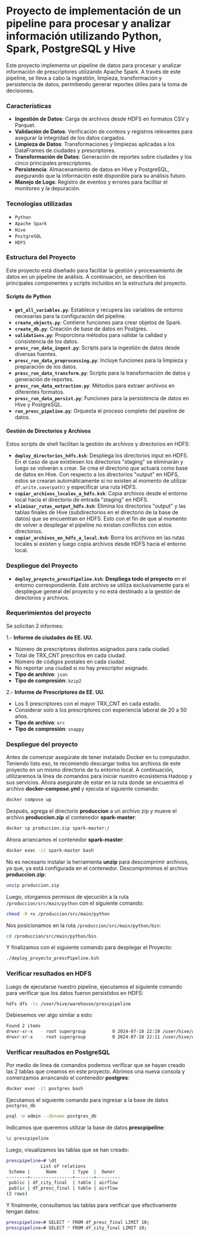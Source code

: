 # Proyecto de implementación de un pipeline para procesar y analizar información utilizando Python, Spark, PostgreSQL y Hive

Este proyecto implementa un pipeline de datos para procesar y analizar información de prescriptores utilizando Apache Spark. A través de este pipeline, se lleva a cabo la ingestión, limpieza, transformación y persistencia de datos, permitiendo generar reportes útiles para la toma de decisiones.

### Características

- **Ingestión de Datos**: Carga de archivos desde HDFS en formatos CSV y Parquet.
- **Validación de Datos**: Verificación de conteos y registros relevantes para asegurar la integridad de los datos cargados.
- **Limpieza de Datos**: Transformaciones y limpiezas aplicadas a los DataFrames de ciudades y prescriptores.
- **Transformación de Datos**: Generación de reportes sobre ciudades y los cinco principales prescriptores.
- **Persistencia**: Almacenamiento de datos en Hive y PostgreSQL, asegurando que la información esté disponible para su análisis futuro.
- **Manejo de Logs**: Registro de eventos y errores para facilitar el monitoreo y la depuración.

### Tecnologias utilizadas

- `Python`
- `Apache Spark`
- `Hive`
- `PostgreSQL`
- `HDFS`

### Estructura del Proyecto

Este proyecto está diseñado para facilitar la gestión y procesamiento de datos en un pipeline de análisis. A continuación, se describen los principales componentes y scripts incluidos en la estructura del proyecto.

#### Scripts de Python

- **`get_all_variables.py`**: Establece y recupera las variables de entorno necesarias para la configuración del pipeline.
- **`create_objects.py`**: Contiene funciones para crear objetos de Spark.
- **`create_db.py`**: Creación de base de datos en Postgres.
- **`validations.py`**: Proporciona métodos para validar la calidad y consistencia de los datos.
- **`presc_run_data_ingest.py`**: Scripts para la ingestión de datos desde diversas fuentes.
- **`presc_run_data_preprocessing.py`**: Incluye funciones para la limpieza y preparación de los datos.
- **`presc_run_data_transform.py`**: Scripts para la transformación de datos y generación de reportes.
- **`presc_run_data_extraction.py`**: Métodos para extraer archivos en diferentes formatos.
- **`presc_run_data_persist.py`**: Funciones para la persistencia de datos en Hive y PostgreSQL.
- **`run_presc_pipeline.py`**: Orquesta el proceso completo del pipeline de datos.

#### Gestión de Directorios y Archivos

Estos scripts de shell facilitan la gestión de archivos y directorios en HDFS:

- **`deploy_directorios_hdfs.ksh`**: Despliega los directorios input en HDFS. En el caso de que existiesen los directorios "staging" se eliminarán y luego se volverán a crear. Se crea el directorio que actuará como base de datos en Hive. Con respecto a los directorios "output" en HDFS, estos se crearan automáticamente si no existen al momento de utilizar `df.write.save(path)` y especificar una ruta HDFS.
- **`copiar_archivos_locales_a_hdfs.ksh`**: Copia archivos desde el entorno local hacia el directorio de entrada "staging" en HDFS.
- **`eliminar_rutas_output_hdfs.ksh`**: Elimina los directorios "output" y las tablas finales de Hive (subdirectorios en el directorio de la base de datos) que se encuentran en HDFS. Esto con el fin de que al momento de volver a desplegar el pipeline no existan conflictos con estos directorios.
- **`copiar_archivos_en_hdfs_a_local.ksh`**: Borra los archivos en las rutas locales si existen y luego copia archivos desde HDFS hacia el entorno local.

### Despliegue del Proyecto

- **`deploy_proyecto_prescPipeline.ksh`**: **Despliega todo el proyecto** en el entorno correspondiente. Este archivo se utiliza exclusivamente para el despliegue general del proyecto y no está destinado a la gestión de directorios y archivos.

### Requerimientos del proyecto

Se solicitan 2 informes:

1.- **Informe de ciudades de EE. UU.**

   - Número de prescriptores distintos asignados para cada ciudad.
   - Total de TRX_CNT prescritos en cada ciudad.
   - Número de códigos postales en cada ciudad.
   - No reportar una ciudad si no hay prescriptor asignado.
   - **Tipo de archivo**: `json`
   - **Tipo de compresión**: `bzip2`

2.- **Informe de Prescriptores de EE. UU.**

   - Los 5 prescriptores con el mayor TRX_CNT en cada estado.
   - Considerar solo a los prescriptores con experiencia laboral de 20 a 50 años.
   - **Tipo de archivo**: `orc`
   - **Tipo de compresión**: `snappy`


### Despliegue del proyecto

Antes de comenzar asegúrate de tener instalado Docker en tu computador. Teniendo listo eso, te recomiendo descargar todos los archivos de este proyecto en un mismo directorio de tu entorno local. A continuación, utilizaremos la línea de comandos para iniciar nuestro ecosistema Hadoop y sus servicios. Ahora asegúrate de estar en la ruta donde se encuentra el archivo **docker-compose.yml** y ejecuta el siguiente comando:
```bash
docker compose up
```
Después, agrega el directorio **produccion** a un archivo zip y mueve el archivo **produccion.zip** al contenedor **spark-master**:
```bash
docker cp produccion.zip spark-master:/
```
Ahora arrancamos el contenedor **spark-master**:
```bash
docker exec -it spark-master bash
```
No es necesario instalar la herramienta **unzip** para descomprimir archivos, ya que, ya está configurada en el contenedor. Descomprimimos el archivo **produccion.zip**:
```bash
unzip produccion.zip
```
Luego, otorgamos permisos de ejecución a la ruta `/produccion/src/main/python` con el siguiente comando:
```bash
chmod -R +x /produccion/src/main/python
```
Nos posicionamos en la ruta `/produccion/src/main/python/bin`:
```bash
cd /produccion/src/main/python/bin
```
Y finalizamos con el siguiente comando para desplegar el Proyecto:
```bash
./deploy_proyecto_prescPipeline.ksh
```

### Verificar resultados en HDFS

Luego de ejecutarse nuestro pipeline, ejecutamos el siguiente comando para verificar que los datos fueron persistidos en HDFS:
```bash
hdfs dfs -ls /user/hive/warehouse/prescpipeline
```
Debiesemos ver algo similar a esto:
```bash
Found 2 items
drwxr-xr-x   - root supergroup          0 2024-07-18 22:10 /user/hive/warehouse/prescpipeline/df_city_final
drwxr-xr-x   - root supergroup          0 2024-07-18 22:11 /user/hive/warehouse/prescpipeline/df_presc_final
```

### Verificar resultados en PostgreSQL

Por medio de linea de comandos podemos verificar que se hayan creado las 2 tablas que creamos en este proyecto. Abrimos una nueva consola y comenzamos arrancando el contenedor **postgres**:
```bash
docker exec -it postgres bash
```
Ejecutamos el siguiente comando para ingresar a la base de datos `postgres_db`
```bash
psql -U admin --dbname postgres_db
```
Indicamos que queremos utilizar la base de datos **prescpipeline**:
```bash
\c prescpipeline
```
Luego, visualizamos las tablas que se han creado:
```bash
prescpipeline=# \dt
             List of relations
 Schema |      Name      | Type  |  Owner
--------+----------------+-------+---------
 public | df_city_final  | table | airflow
 public | df_presc_final | table | airflow
(2 rows)

```
Y finalmente, consultamos las tablas para verificar que efectivamente tengan datos:
```bash
prescpipeline=# SELECT * FROM df_presc_final LIMIT 10;
prescpipeline=# SELECT * FROM df_city_final LIMIT 10;
``` 